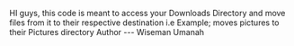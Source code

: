HI guys, this code is meant to access your Downloads Directory and move files from it to their respective destination
i.e Example; moves pictures to their Pictures directory 
Author --- 	Wiseman Umanah 
